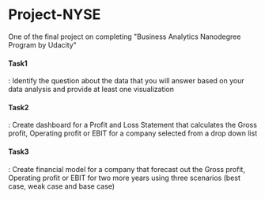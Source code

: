 # Project-NYSE
One of the final project on completing "Business Analytics Nanodegree Program by Udacity"

#### Task1
: Identify the question about the data that you will answer based on your data analysis and provide at least one visualization
#### Task2
: Create dashboard for a Profit and Loss Statement that calculates the Gross profit, Operating profit or EBIT for a company selected from a drop down list
#### Task3
: Create financial model for a company that forecast out the Gross profit, Operating profit or EBIT for two more years using three scenarios (best case, weak case and base case)

